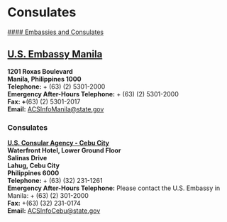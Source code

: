# Consulates

[#### Embassies and Consulates](javascript:void(0); "Embassies and Consulates")

## [U.S. Embassy Manila](https://ph.usembassy.gov/)

**1201 Roxas Boulevard  
Manila, Philippines 1000  
Telephone:** + (63) (2) 5301-2000  
**Emergency After-Hours Telephone:** + (63) (2) 5301-2000   
**Fax: +**(63) (2) 5301-2017  
**Email:** [ACSInfoManila@state.gov](mailto:acsinfomanila@state.gov)

### Consulates

[**U.S. Consular Agency - Cebu City**](https://ph.usembassy.gov/us-consular-agency-cebu/)  
**Waterfront Hotel, Lower Ground Floor  
Salinas Drive  
Lahug, Cebu City  
Philippines 6000  
Telephone:** + (63) (32) 231-1261  
**Emergency After-Hours Telephone:** Please contact the U.S. Embassy in Manila: + (63) (2) 301-2000   
**Fax:** +(63) (32) 231-0174  
**Email:** [ACSInfoCebu@state.gov](mailto:ACSInfoCebu@state.gov)